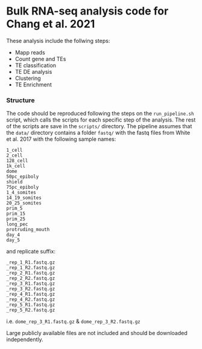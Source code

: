 # Bulk RNA-seq analysis code for Chang et al. 2021

These analysis include the follwing steps:
* Mapp reads
* Count gene and TEs
* TE classification
* TE DE analysis
* Clustering
* TE Enrichment

### Structure
The code should be reproduced following the steps on the `run_pipeline.sh` script, which calls the scripts for each specific step of the analysis. The rest of the scripts are save in the `scripts/` directory. 
The pipeline assumes that the `data/` directory contains a folder `fastq/` with the fastq files from White et al. 2017 with the following sample names:
```
1_cell
2_cell
128_cell
1k_cell
dome
50pc_epiboly
shield
75pc_epiboly
1_4_somites
14_19_somites
20_25_somites
prim_5
prim_15
prim_25
long_pec
protruding_mouth
day_4
day_5
```
and replicate suffix:
```
_rep_1_R1.fastq.gz
_rep_1_R2.fastq.gz
_rep_2_R1.fastq.gz
_rep_2_R2.fastq.gz
_rep_3_R1.fastq.gz
_rep_3_R2.fastq.gz
_rep_4_R1.fastq.gz
_rep_4_R2.fastq.gz
_rep_5_R1.fastq.gz
_rep_5_R2.fastq.gz
```
i.e. `dome_rep_3_R1.fastq.gz` & `dome_rep_3_R2.fastq.gz`

Large publicly available files are not included and should be downloaded independently.